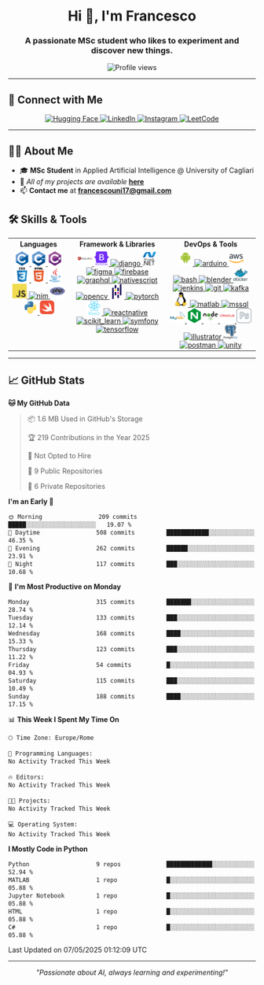 <!-- TITOLO E PRESENTAZIONE -->
<h1 align="center">Hi 👋, I'm Francesco</h1>
<h3 align="center">A passionate MSc student who likes to experiment and discover new things.</h3>

<!-- VISITE -->
<p align="center">
  <img src="https://komarev.com/ghpvc/?username=wakaflocka17&label=Profile%20views&color=0e75b6&style=flat" alt="Profile views" />
</p>

---

## 🔗 Connect with Me
<p align="center">
  <!-- Esempio di social badge (simili a Komarev) -->
  <a href="https://huggingface.co/wakaflocka17" target="_blank">
    <img src="https://img.shields.io/badge/HuggingFace-wakaflocka17-yellow?style=for-the-badge&logo=huggingface&logoColor=white" alt="Hugging Face" />
  </a>
  <a href="https://linkedin.com/in/francesco-congiu-086243212" target="_blank">
  <img src="https://custom-icon-badges.demolab.com/badge/LinkedIn-Francesco%20Congiu-0A66C2?logo=linkedin&logoColor=white&style=for-the-badge" alt="LinkedIn" />
</a>
  <a href="https://instagram.com/wakaflocka17" target="_blank">
    <img src="https://img.shields.io/badge/Instagram-wakaflocka17-E4405F?style=for-the-badge&logo=instagram&logoColor=white" alt="Instagram" />
  </a>
  <a href="https://www.leetcode.com/wakaflocka17" target="_blank">
    <img src="https://img.shields.io/badge/LeetCode-wakaflocka17-228B22?style=for-the-badge&logo=leetcode&logoColor=white" alt="LeetCode" />
  </a>
</p>

---

## 👨‍💻 About Me
- 🎓 **MSc Student** in Applied Artificial Intelligence @ University of Cagliari  
- 💼 *All of my projects are available* [**here**](https://wakaflocka17.github.io)  
- 📫 **Contact me** at **francescouni17@gmail.com**

## 🛠️ Skills & Tools

<table align="center">
  <tr>
    <th><strong>Languages</strong></th>
    <th><strong>Framework & Libraries</strong></th>
    <th><strong>DevOps & Tools</strong></th>
  </tr>
  <tr>
    <!-- LINGUAGGI -->
    <td valign="top" align="center">
      <!-- C -->
      <a href="https://www.cprogramming.com/" target="_blank" rel="noreferrer">
        <img src="https://raw.githubusercontent.com/devicons/devicon/master/icons/c/c-original.svg" alt="c" width="30" height="30" />
      </a>
      <!-- C++ -->
      <a href="https://www.w3schools.com/cpp/" target="_blank" rel="noreferrer">
        <img src="https://raw.githubusercontent.com/devicons/devicon/master/icons/cplusplus/cplusplus-original.svg" alt="cplusplus" width="30" height="30" />
      </a>
      <!-- C# -->
      <a href="https://www.w3schools.com/cs/" target="_blank" rel="noreferrer">
        <img src="https://raw.githubusercontent.com/devicons/devicon/master/icons/csharp/csharp-original.svg" alt="csharp" width="30" height="30" />
      </a>
      <!-- CSS3 -->
      <a href="https://www.w3schools.com/css/" target="_blank" rel="noreferrer">
        <img src="https://raw.githubusercontent.com/devicons/devicon/master/icons/css3/css3-original-wordmark.svg" alt="css3" width="30" height="30" />
      </a>
      <!-- HTML5 -->
      <a href="https://www.w3.org/html/" target="_blank" rel="noreferrer">
        <img src="https://raw.githubusercontent.com/devicons/devicon/master/icons/html5/html5-original-wordmark.svg" alt="html5" width="30" height="30" />
      </a>
      <!-- Java -->
      <a href="https://www.java.com" target="_blank" rel="noreferrer">
        <img src="https://raw.githubusercontent.com/devicons/devicon/master/icons/java/java-original.svg" alt="java" width="30" height="30" />
      </a>
      <!-- JavaScript -->
      <a href="https://developer.mozilla.org/en-US/docs/Web/JavaScript" target="_blank" rel="noreferrer">
        <img src="https://raw.githubusercontent.com/devicons/devicon/master/icons/javascript/javascript-original.svg" alt="javascript" width="30" height="30" />
      </a>
      <!-- Nim -->
      <a href="https://nim-lang.org/" target="_blank" rel="noreferrer">
        <img src="https://www.vectorlogo.zone/logos/nim-lang/nim-lang-icon.svg" alt="nim" width="30" height="30" />
      </a>
      <!-- PHP -->
      <a href="https://www.php.net" target="_blank" rel="noreferrer">
        <img src="https://raw.githubusercontent.com/devicons/devicon/master/icons/php/php-original.svg" alt="php" width="30" height="30" />
      </a>
      <!-- Python -->
      <a href="https://www.python.org" target="_blank" rel="noreferrer">
        <img src="https://raw.githubusercontent.com/devicons/devicon/master/icons/python/python-original.svg" alt="python" width="30" height="30" />
      </a>
      <!-- Swift -->
      <a href="https://developer.apple.com/swift/" target="_blank" rel="noreferrer">
        <img src="https://raw.githubusercontent.com/devicons/devicon/master/icons/swift/swift-original.svg" alt="swift" width="30" height="30" />
      </a>
    </td>
    <!-- FRAMEWORK & LIBRARIES -->
    <td valign="top" align="center">
      <!-- Angular -->
      <a href="https://angular.io" target="_blank" rel="noreferrer">
        <img src="https://raw.githubusercontent.com/devicons/devicon/master/icons/angularjs/angularjs-original-wordmark.svg" alt="angularjs" width="30" height="30"/>
      </a>
      <!-- Bootstrap -->
      <a href="https://getbootstrap.com" target="_blank" rel="noreferrer">
        <img src="https://raw.githubusercontent.com/devicons/devicon/master/icons/bootstrap/bootstrap-plain-wordmark.svg" alt="bootstrap" width="30" height="30"/>
      </a>
      <!-- Django -->
      <a href="https://www.djangoproject.com/" target="_blank" rel="noreferrer">
        <img src="https://cdn.worldvectorlogo.com/logos/django.svg" alt="django" width="30" height="30"/>
      </a>
      <!-- .NET -->
      <a href="https://dotnet.microsoft.com/" target="_blank" rel="noreferrer">
        <img src="https://raw.githubusercontent.com/devicons/devicon/master/icons/dot-net/dot-net-original-wordmark.svg" alt="dotnet" width="30" height="30"/>
      </a>
      <!-- Figma -->
      <a href="https://www.figma.com/" target="_blank" rel="noreferrer">
        <img src="https://www.vectorlogo.zone/logos/figma/figma-icon.svg" alt="figma" width="30" height="30"/>
      </a>
      <!-- Firebase -->
      <a href="https://firebase.google.com/" target="_blank" rel="noreferrer">
        <img src="https://www.vectorlogo.zone/logos/firebase/firebase-icon.svg" alt="firebase" width="30" height="30"/>
      </a>
      <!-- GraphQL -->
      <a href="https://graphql.org" target="_blank" rel="noreferrer">
        <img src="https://www.vectorlogo.zone/logos/graphql/graphql-icon.svg" alt="graphql" width="30" height="30"/>
      </a>
      <!-- Nativescript -->
      <a href="https://nativescript.org/" target="_blank" rel="noreferrer">
        <img src="https://raw.githubusercontent.com/detain/svg-logos/780f25886640cef088af994181646db2f6b1a3f8/svg/nativescript.svg" alt="nativescript" width="30" height="30"/>
      </a>
      <!-- OpenCV -->
      <a href="https://opencv.org/" target="_blank" rel="noreferrer">
        <img src="https://www.vectorlogo.zone/logos/opencv/opencv-icon.svg" alt="opencv" width="30" height="30"/>
      </a>
      <!-- Pandas -->
      <a href="https://pandas.pydata.org/" target="_blank" rel="noreferrer">
        <img src="https://raw.githubusercontent.com/devicons/devicon/2ae2a900d2f041da66e950e4d48052658d850630/icons/pandas/pandas-original.svg" alt="pandas" width="30" height="30"/>
      </a>
      <!-- PyTorch -->
      <a href="https://pytorch.org/" target="_blank" rel="noreferrer">
        <img src="https://www.vectorlogo.zone/logos/pytorch/pytorch-icon.svg" alt="pytorch" width="30" height="30"/>
      </a>
      <!-- React -->
      <a href="https://reactjs.org/" target="_blank" rel="noreferrer">
        <img src="https://raw.githubusercontent.com/devicons/devicon/master/icons/react/react-original-wordmark.svg" alt="react" width="30" height="30"/>
      </a>
      <!-- React Native -->
      <a href="https://reactnative.dev/" target="_blank" rel="noreferrer">
        <img src="https://reactnative.dev/img/header_logo.svg" alt="reactnative" width="30" height="30"/>
      </a>
      <!-- scikit-learn -->
      <a href="https://scikit-learn.org/" target="_blank" rel="noreferrer">
        <img src="https://upload.wikimedia.org/wikipedia/commons/0/05/Scikit_learn_logo_small.svg" alt="scikit_learn" width="30" height="30"/>
      </a>
      <!-- Symfony -->
      <a href="https://symfony.com" target="_blank" rel="noreferrer">
        <img src="https://symfony.com/logos/symfony_black_03.svg" alt="symfony" width="30" height="30"/>
      </a>
      <!-- TensorFlow -->
      <a href="https://www.tensorflow.org" target="_blank" rel="noreferrer">
        <img src="https://www.vectorlogo.zone/logos/tensorflow/tensorflow-icon.svg" alt="tensorflow" width="30" height="30"/>
      </a>
    </td>
    <!-- DEVOPS & TOOLS -->
    <td valign="top" align="center">
      <!-- Android -->
      <a href="https://developer.android.com" target="_blank" rel="noreferrer">
        <img src="https://raw.githubusercontent.com/devicons/devicon/master/icons/android/android-original-wordmark.svg" alt="android" width="30" height="30"/>
      </a>
      <!-- Arduino -->
      <a href="https://www.arduino.cc/" target="_blank" rel="noreferrer">
        <img src="https://cdn.worldvectorlogo.com/logos/arduino-1.svg" alt="arduino" width="30" height="30"/>
      </a>
      <!-- AWS -->
      <a href="https://aws.amazon.com" target="_blank" rel="noreferrer">
        <img src="https://raw.githubusercontent.com/devicons/devicon/master/icons/amazonwebservices/amazonwebservices-original-wordmark.svg" alt="aws" width="30" height="30"/>
      </a>
      <!-- Bash -->
      <a href="https://www.gnu.org/software/bash/" target="_blank" rel="noreferrer">
        <img src="https://www.vectorlogo.zone/logos/gnu_bash/gnu_bash-icon.svg" alt="bash" width="30" height="30"/>
      </a>
      <!-- Blender -->
      <a href="https://www.blender.org/" target="_blank" rel="noreferrer">
        <img src="https://download.blender.org/branding/community/blender_community_badge_white.svg" alt="blender" width="30" height="30"/>
      </a>
      <!-- Docker -->
      <a href="https://www.docker.com/" target="_blank" rel="noreferrer">
        <img src="https://raw.githubusercontent.com/devicons/devicon/master/icons/docker/docker-original-wordmark.svg" alt="docker" width="30" height="30"/>
      </a>
      <!-- Jenkins -->
      <a href="https://www.jenkins.io" target="_blank" rel="noreferrer">
        <img src="https://www.vectorlogo.zone/logos/jenkins/jenkins-icon.svg" alt="jenkins" width="30" height="30"/>
      </a>
      <!-- Git -->
      <a href="https://git-scm.com/" target="_blank" rel="noreferrer">
        <img src="https://www.vectorlogo.zone/logos/git-scm/git-scm-icon.svg" alt="git" width="30" height="30"/>
      </a>
      <!-- Kafka -->
      <a href="https://kafka.apache.org/" target="_blank" rel="noreferrer">
        <img src="https://www.vectorlogo.zone/logos/apache_kafka/apache_kafka-icon.svg" alt="kafka" width="30" height="30"/>
      </a>
      <!-- Linux -->
      <a href="https://www.linux.org/" target="_blank" rel="noreferrer">
        <img src="https://raw.githubusercontent.com/devicons/devicon/master/icons/linux/linux-original.svg" alt="linux" width="30" height="30"/>
      </a>
      <!-- Matlab -->
      <a href="https://www.mathworks.com/" target="_blank" rel="noreferrer">
        <img src="https://upload.wikimedia.org/wikipedia/commons/2/21/Matlab_Logo.png" alt="matlab" width="30" height="30"/>
      </a>
      <!-- Microsoft SQL Server -->
      <a href="https://www.microsoft.com/en-us/sql-server" target="_blank" rel="noreferrer">
        <img src="https://www.svgrepo.com/show/303229/microsoft-sql-server-logo.svg" alt="mssql" width="30" height="30"/>
      </a>
      <!-- MySQL -->
      <a href="https://www.mysql.com/" target="_blank" rel="noreferrer">
        <img src="https://raw.githubusercontent.com/devicons/devicon/master/icons/mysql/mysql-original-wordmark.svg" alt="mysql" width="30" height="30"/>
      </a>
      <!-- NGINX -->
      <a href="https://www.nginx.com" target="_blank" rel="noreferrer">
        <img src="https://raw.githubusercontent.com/devicons/devicon/master/icons/nginx/nginx-original.svg" alt="nginx" width="30" height="30"/>
      </a>
      <!-- Node.js -->
      <a href="https://nodejs.org" target="_blank" rel="noreferrer">
        <img src="https://raw.githubusercontent.com/devicons/devicon/master/icons/nodejs/nodejs-original-wordmark.svg" alt="nodejs" width="30" height="30"/>
      </a>
      <!-- Oracle -->
      <a href="https://www.oracle.com/" target="_blank" rel="noreferrer">
        <img src="https://raw.githubusercontent.com/devicons/devicon/master/icons/oracle/oracle-original.svg" alt="oracle" width="30" height="30"/>
      </a>
      <!-- Photoshop -->
      <a href="https://www.photoshop.com/en" target="_blank" rel="noreferrer">
        <img src="https://raw.githubusercontent.com/devicons/devicon/master/icons/photoshop/photoshop-line.svg" alt="photoshop" width="30" height="30"/>
      </a>
      <!-- Illustrator -->
      <a href="https://www.adobe.com/in/products/illustrator.html" target="_blank" rel="noreferrer">
        <img src="https://www.vectorlogo.zone/logos/adobe_illustrator/adobe_illustrator-icon.svg" alt="illustrator" width="30" height="30"/>
      </a>
      <!-- PostgreSQL -->
      <a href="https://www.postgresql.org" target="_blank" rel="noreferrer">
        <img src="https://raw.githubusercontent.com/devicons/devicon/master/icons/postgresql/postgresql-original-wordmark.svg" alt="postgresql" width="30" height="30"/>
      </a>
      <!-- Postman -->
      <a href="https://postman.com" target="_blank" rel="noreferrer">
        <img src="https://www.vectorlogo.zone/logos/getpostman/getpostman-icon.svg" alt="postman" width="30" height="30"/>
      </a>
      <!-- Unity -->
      <a href="https://unity.com/" target="_blank" rel="noreferrer">
        <img src="https://www.vectorlogo.zone/logos/unity3d/unity3d-icon.svg" alt="unity" width="30" height="30"/>
      </a>
    </td>
  </tr>
</table>

---

## 📈 GitHub Stats

<!--START_SECTION:waka-->
**🐱 My GitHub Data** 

> 📦 1.6 MB Used in GitHub's Storage 
 > 
> 🏆 219 Contributions in the Year 2025
 > 
> 🚫 Not Opted to Hire
 > 
> 📜 9 Public Repositories 
 > 
> 🔑 6 Private Repositories 
 > 
**I'm an Early 🐤** 

```text
🌞 Morning                209 commits         █████░░░░░░░░░░░░░░░░░░░░   19.07 % 
🌆 Daytime                508 commits         ████████████░░░░░░░░░░░░░   46.35 % 
🌃 Evening                262 commits         ██████░░░░░░░░░░░░░░░░░░░   23.91 % 
🌙 Night                  117 commits         ███░░░░░░░░░░░░░░░░░░░░░░   10.68 % 
```
📅 **I'm Most Productive on Monday** 

```text
Monday                   315 commits         ███████░░░░░░░░░░░░░░░░░░   28.74 % 
Tuesday                  133 commits         ███░░░░░░░░░░░░░░░░░░░░░░   12.14 % 
Wednesday                168 commits         ████░░░░░░░░░░░░░░░░░░░░░   15.33 % 
Thursday                 123 commits         ███░░░░░░░░░░░░░░░░░░░░░░   11.22 % 
Friday                   54 commits          █░░░░░░░░░░░░░░░░░░░░░░░░   04.93 % 
Saturday                 115 commits         ███░░░░░░░░░░░░░░░░░░░░░░   10.49 % 
Sunday                   188 commits         ████░░░░░░░░░░░░░░░░░░░░░   17.15 % 
```


📊 **This Week I Spent My Time On** 

```text
🕑︎ Time Zone: Europe/Rome

💬 Programming Languages: 
No Activity Tracked This Week

🔥 Editors: 
No Activity Tracked This Week

🐱‍💻 Projects: 
No Activity Tracked This Week

💻 Operating System: 
No Activity Tracked This Week
```

**I Mostly Code in Python** 

```text
Python                   9 repos             █████████████░░░░░░░░░░░░   52.94 % 
MATLAB                   1 repo              █░░░░░░░░░░░░░░░░░░░░░░░░   05.88 % 
Jupyter Notebook         1 repo              █░░░░░░░░░░░░░░░░░░░░░░░░   05.88 % 
HTML                     1 repo              █░░░░░░░░░░░░░░░░░░░░░░░░   05.88 % 
C#                       1 repo              █░░░░░░░░░░░░░░░░░░░░░░░░   05.88 % 
```




 Last Updated on 07/05/2025 01:12:09 UTC
<!--END_SECTION:waka-->

---

<!-- FOOTER O NOTE FINALI -->
<p align="center">
  <i>"Passionate about AI, always learning and experimenting!"</i>
</p>
